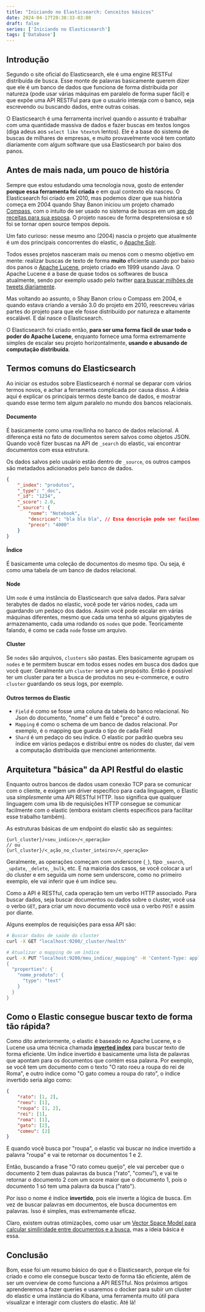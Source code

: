 ```yaml
---
title: "Iniciando no Elasticsearch: Conceitos básicos"
date: 2024-04-17T20:38:33-03:00
draft: false
series: ['Iniciando no Elasticsearch']
tags: ['Database']
---
```


## Introdução
Segundo o site oficial do Elasticsearch, ele é uma engine RESTFul distribuída de busca. Esse monte de palavras basicamente querem dizer que ele é um banco de dados que funciona de forma distribuída por natureza (pode usar várias máquinas em paralelo de forma super fácil) e que expõe uma API RESTFul para que o usuário interaja com o banco, seja escrevendo ou buscando dados, entre outras coisas.

O Elasticsearch é uma ferramenta incrível quando o assunto é trabalhar com uma quantidade massiva de dados e fazer buscas em textos longos (diga adeus aos `select like %texto%` lentos). Ele é a base do sistema de buscas de milhares de empresas, e muito provavelmente você tem contato diariamente com algum software que usa Elasticsearch por baixo dos panos.

## Antes de mais nada, um pouco de história
Sempre que estou estudando uma tecnologia nova, gosto de entender **porque essa ferramenta foi criada** e em qual contexto ela nasceu. O Elasticsearch foi criado em 2010, mas podemos dizer que sua história começa em 2004 quando Shay Banon iniciou um projeto chamado [Compass](https://web.archive.org/web/20080207094229/http://www.compass-project.org/), com o intuito de ser usado no sistema de buscas em um [app de receitas para sua esposa](https://devm.io/databases/elasticsearch-founder-interview-112677). O projeto nasceu de forma despretensiosa e só foi se tornar open source tempos depois.

Um fato curioso: nesse mesmo ano (2004) nascia o projeto que atualmente é um dos principais concorrentes do elastic, o [Apache Solr](https://solr.apache.org/).

Todos esses projetos nasceram mais ou menos com o mesmo objetivo em mente: realizar buscas de texto de forma **muito** eficiente usando por baixo dos panos o [Apache Lucene](https://lucene.apache.org/), projeto criado em 1999 usando Java. O Apache Lucene é a base de quase todos os softwares de busca atualmente, sendo por exemplo usado pelo twitter [para buscar milhões de tweets diariamente](https://lucidworks.com/post/how-twitter-uses-apache-lucene-for-real-time-search/).

Mas voltando ao assunto, o Shay Banon criou o Compass em 2004, e quando estava criando a versão 3.0 do projeto em 2010, reescreveu várias partes do projeto para que ele fosse distribuído por natureza e altamente escalável. E daí nasce o Elasticsearch.

O Elasticsearch foi criado então, **para ser uma forma fácil de usar todo o poder do Apache Lucene**, enquanto fornece uma forma extremamente simples de escalar seu projeto horizontalmente, **usando e abusando de computação distribuída**.

## Termos comuns do Elasticsearch
Ao iniciar os estudos sobre Elasticsearch é normal se deparar com vários termos novos, e achar a ferramenta complicada por causa disso. A ideia aqui é explicar os principais termos deste banco de dados, e mostrar quando esse termo tem algum paralelo no mundo dos bancos relacionais.

#### Documento
É basicamente como uma row/linha no banco de dados relacional. A diferença está no fato de documentos serem salvos como objetos JSON.
Quando você fizer buscas na API de `_search` do elastic, vai encontrar documentos com essa estrutura.

Os dados salvos pelo usuário estão dentro de `_source`, os outros campos são metadados adicionados pelo banco de dados.

```json
{
	"_index": "produtos",
	"_type": "_doc",
	"_id": "1234",
	"_score": 2.0,
	"_source": {
        "nome": "Notebook",
        "descricao": "bla bla bla", // Essa descrição pode ser facilmente buscável no elastic, e eu eu sei que JSON não aceita comentário
		"preco": "4000"
	}
}
```
#### Índice
É basicamente uma coleção de documentos do mesmo tipo. Ou seja, é como uma tabela de um banco de dados relacional.

#### Node
Um `node` é uma instância do Elasticsearch que salva dados. Para salvar terabytes de dados no elastic, você pode ter vários nodes, cada um guardando um pedaço dos dados.
Assim você pode escalar em várias máquinas diferentes, mesmo que cada uma tenha só alguns gigabytes de armazenamento, cada uma rodando os `nodes` que pode.
Teoricamente falando, é como se cada `node` fosse um arquivo.

#### Cluster
Se `nodes` são arquivos, `clusters` são pastas. Eles basicamente agrupam os `nodes` e te permitem buscar em todos esses nodes em busca dos dados que você quer.
Geralmente um `cluster` serve a um propósito. Então é possível ter um cluster para ter a busca de produtos no seu e-commerce, e outro `cluster` guardando os seus logs, por exemplo.

#### Outros termos do Elastic
- `Field` é como se fosse uma coluna da tabela do banco relacional. No Json do documento, "nome" é um field e "preco" é outro.
- `Mapping` é como o schema de um banco de dados relacional. Por exemplo, é o mapping que guarda o tipo de cada Field
- `Shard` é um pedaço do seu índice. O elastic por padrão quebra seu índice em vários pedaços e distribui entre os nodes do cluster, daí vem a computação distribuída que mencionei anteriormente.

## Arquitetura "básica" da API Restful do elastic
Enquanto outros bancos de dados usam conexão TCP para se comunicar com o cliente, e exigem um driver específico para cada linguagem, o Elastic usa _simplesmente_ uma API RESTful HTTP. Isso significa que qualquer linguagem com uma lib de requisições HTTP consegue se comunicar facilmente com o elastic (embora existam clients específicos para facilitar esse trabalho também).

As estruturas básicas de um endpoint do elastic são as seguintes:
```
{url_cluster}/<seu_indice>/<_operação>
// ou
{url_cluster}/<_ação_no_cluster_inteiro>/<_operação>
```
Geralmente, as operações começam com underscore (`_`), tipo `_search`, `_update`, `_delete`, `_bulk`, etc. E na maioria dos casos, se você colocar a url do cluster e em seguida um nome sem underscore, como no primeiro exemplo, ele vai inferir que é um índice seu.

Como a API é RESTful, cada operação tem um verbo HTTP associado.
Para buscar dados, seja buscar documentos ou dados sobre o cluster, você usa o verbo `GET`, para criar um novo documento você usa o verbo `POST` e assim por diante.

Alguns exemplos de requisições para essa API são:
```bash
# Buscar dados de saúde do cluster
curl -X GET "localhost:9200/_cluster/health"

# Atualizar o mapping de um índice
curl -X PUT "localhost:9200/meu_indice/_mapping" -H 'Content-Type: application/json' -d'
{
  "properties": {
    "nome_produto": {
      "type": "text"
    }
  }
}
```
## Como o Elastic consegue buscar texto de forma tão rápida?
Como dito anteriormente, o elastic é baseado no Apache Lucene, e o Lucene usa uma técnica chamada **[inverted index](https://j.blaszyk.me/tech-blog/exploring-apache-lucene-index/#inverted-index)** para buscar texto de forma eficiente. Um índice invertido é basicamente uma lista de palavras que apontam para os documentos que contém essa palavra. Por exemplo, se você tem um documento com o texto "O rato roeu a roupa do rei de Roma", e outro índice como "O gato comeu a roupa do rato", o índice invertido seria algo como:
```json
{
    "rato": [1, 2],
    "roeu": [1],
    "roupa": [1, 2],
    "rei": [1],
    "roma": [1],
    "gato": [2],
    "comeu": [2]
}
```

E quando você busca por "roupa", o elastic vai buscar no índice invertido a palavra "roupa" e vai te retornar os documentos 1 e 2.

Então, buscando a frase "O rato comeu queijo", ele vai perceber que o documento 2 tem duas palavras da busca ("rato", "comeu"), e vai te retornar o documento 2 com um score maior que o documento 1, pois o documento 1 só tem uma palavra da busca ("rato").

Por isso o nome é índice **invertido**, pois ele inverte a lógica de busca. Em vez de buscar palavras em documentos, ele busca documentos em palavras. Isso é simples, mas extremamente eficaz.

Claro, existem outras otimizações, como usar um [Vector Space Model para calcular similiridade entre documentos e a busca](https://www.elastic.co/pt/blog/found-similarity-in-elasticsearch), mas a ideia básica é essa.
## Conclusão
Bom, esse foi um resumo básico do que é o Elasticsearch, porque ele foi criado e como ele consegue buscar texto de forma tão eficiente, além de ser um overview de como funciona a API RESTful.
Nos próximos artigos aprenderemos a fazer queries e usaremos o docker para subir um cluster do elastic e uma instância do Kibana, uma ferramenta muito útil para visualizar e interagir com clusters do elastic. Até lá!
